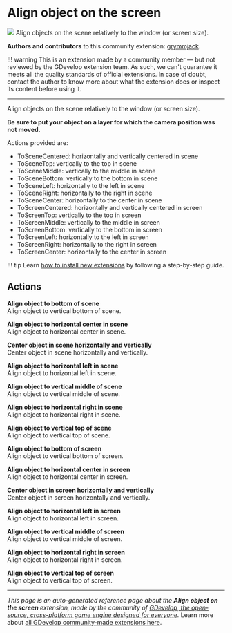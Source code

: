 # Align object on the screen

<img src="https://resources.gdevelop-app.com/assets/Icons/format-vertical-align-center.svg" class="extension-icon"></img>
Align objects on the scene relatively to the window (or screen size).

**Authors and contributors** to this community extension: [grymmjack](https://gd.games/grymmjack).

!!! warning
    This is an extension made by a community member — but not reviewed
    by the GDevelop extension team. As such, we can't guarantee it
    meets all the quality standards of official extensions. In case of
    doubt, contact the author to know more about what the extension
    does or inspect its content before using it.

---

Align objects on the scene relatively to the window (or screen size).


**Be sure to put your object on a layer for which the camera position was not moved.**

Actions provided are:


* ToSceneCentered: horizontally and vertically centered in scene
* ToSceneTop: vertically to the top in scene
* ToSceneMiddle: vertically to the middle in scene
* ToSceneBottom: vertically to the bottom in scene
* ToSceneLeft: horizontally to the left in scene
* ToSceneRight: horizontally to the right in scene
* ToSceneCenter: horizontally to the center in scene
* ToScreenCentered: horizontally and vertically centered in screen
* ToScreenTop: vertically to the top in screen
* ToScreenMiddle: vertically to the middle in screen
* ToScreenBottom: vertically to the bottom in screen
* ToScreenLeft: horizontally to the left in screen
* ToScreenRight: horizontally to the right in screen
* ToScreenCenter: horizontally to the center in screen

!!! tip
    Learn [how to install new extensions](/gdevelop5/extensions/search) by following a step-by-step guide.

## Actions

**Align object to bottom of scene**  
Align object to vertical bottom of scene.

**Align object to horizontal center in scene**  
Align object to horizontal center in scene.

**Center object in scene horizontally and vertically**  
Center object in scene horizontally and vertically.

**Align object to horizontal left in scene**  
Align object to horizontal left in scene.

**Align object to vertical middle of scene**  
Align object to vertical middle of scene.

**Align object to horizontal right in scene**  
Align object to horizontal right in scene.

**Align object to vertical top of scene**  
Align object to vertical top of scene.

**Align object to bottom of screen**  
Align object to vertical bottom of screen.

**Align object to horizontal center in screen**  
Align object to horizontal center in screen.

**Center object in screen horizontally and vertically**  
Center object in screen horizontally and vertically.

**Align object to horizontal left in screen**  
Align object to horizontal left in screen.

**Align object to vertical middle of screen**  
Align object to vertical middle of screen.

**Align object to horizontal right in screen**  
Align object to horizontal right in screen.

**Align object to vertical top of screen**  
Align object to vertical top of screen.




---

*This page is an auto-generated reference page about the **Align object on the screen** extension, made by the community of [GDevelop, the open-source, cross-platform game engine designed for everyone](https://gdevelop.io/).* Learn more about [all GDevelop community-made extensions here](/gdevelop5/extensions).